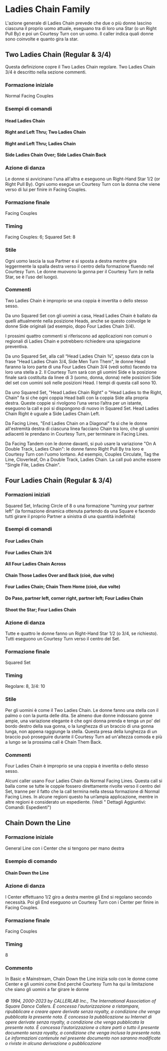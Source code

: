 # Ladies Chain Family

L'azione generale di Ladies Chain prevede che due o più donne lascino ciascuna il proprio uomo attuale,
eseguano tra di loro una Star (o un Right Pull By) e poi un Courtesy Turn con un uomo. Il caller indica quali
donne sono coinvolte e quanto gira la star.

## Two Ladies Chain (Regular & 3/4)
Questa definizione copre il Two Ladies Chain regolare. Two Ladies Chain 3/4 è descritto nella sezione
commenti.

### Formazione iniziale
Normal Facing Couples

### Esempi di comandi
#### Head Ladies Chain
#### Right and Left Thru; Two Ladies Chain
#### Right and Left Thru; Ladies Chain
#### Side Ladies Chain Over; Side Ladies Chain Back

### Azione di danza
Le donne si avvicinano l'una all'altra e eseguono un Right-Hand Star 1/2 (or Right Pull By).
Ogni uomo esegue un Courtesy Turn con la donna che viene verso di lui per finire in Facing Couples.

### Formazione finale
Facing Couples

### Timing
Facing Couples: 6; Squared Set: 8

### Stile
Ogni uomo lascia la sua Partner e si sposta a destra mentre gira leggermente la spalla destra verso il
centro della formazione fluendo nel Courtesy Turn. Le donne muovono la gonna per il Courtesy Turn (e nella
Star, se è l’uso del luogo).

### Commenti
Two Ladies Chain è improprio se una coppia è invertita o dello stesso sesso.

Da uno Squared Set con gli uomini a casa, Head Ladies Chain è ballato da quelli attualmente nella posizione
Heads, anche se questo coinvolge le donne Side originali (ad esempio, dopo Four Ladies Chain 3/4).

I prossimi quattro commenti si riferiscono ad applicazioni non comuni o regionali di Ladies Chain e
potrebbero richiedere una spiegazione preventiva.

Da uno Squared Set, alla call “Head Ladies Chain ¾”, spesso data con la frase "Head Ladies Chain 3/4, Side
Men Turn Them", le donne Head faranno la loro parte di una Four Ladies Chain 3/4 (vedi sotto) facendo tra
loro una stella a 2. Il Courtesy Turn sarà con gli uomini Side e la posizione finale sarà costituita da linee di 3
(uomo, donna, donna) nelle posizioni Side del set con uomini soli nelle posizioni Head. I tempi di questa call
sono 10.

Da uno Squared Set, "Head Ladies Chain Right" o "Head Ladies to the Right, Chain" fa sì che ogni coppia
Head balli con la coppia Side alla propria destra. Queste coppie si rivolgono l’una verso l’altra per un istante,
eseguono la call e poi si dispongono di nuovo in Squared Set. Head Ladies Chain Right è uguale a Side
Ladies Chain Left.

Da Facing Lines, "End Ladies Chain on a Diagonal" fa sì che le donne all'estremità destra di ciascuna linea
facciano Chain tra loro, che gli uomini adiacenti le prendano in Courtesy Turn, per terminare in Facing
Lines.

Da Facing Tandem con le donne davanti, si può usare la variazione "On A Double Track, Ladies Chain": le
donne fanno Right Pull By tra loro e Courtesy Turn con l'uomo lontano. Ad esempio, Couples Circulate, Tag
the Line, Cloverleaf, On a Double Track, Ladies Chain. La call può anche essere "Single File, Ladies Chain".

## Four Ladies Chain (Regular & 3/4)

### Formazioni iniziali
Squared Set, Infacing Circle of 8 o una formazione "turning your partner left" (la
formazione dinamica ottenuta partendo da una Square e facendo tutti girare il proprio Partner a sinistra di una
quantità indefinita)

### Esempi di comandi
#### Four Ladies Chain
#### Four Ladies Chain 3/4
#### All Four Ladies Chain Across
#### Chain Those Ladies Over and Back (cioè, due volte)
#### Four Ladies Chain; Chain Them Home (cioè, due volte)
#### Do Paso, partner left, corner right, partner left; Four Ladies Chain
#### Shoot the Star; Four Ladies Chain

### Azione di danza
Tutte e quattro le donne fanno un Right-Hand Star 1/2 (o 3/4, se richiesto). Tutti eseguono un
Courtesy Turn verso il centro del Set.

### Formazione finale
Squared Set

### Timing
Regolare: 8, 3/4: 10

### Stile
Per gli uomini è come il Two Ladies Chain. Le donne fanno una stella con il palmo o con la punta delle
dita. Se almeno due donne indossano gonne ampie, una variazione elegante è che ogni donna prenda e tenga
un po' del bordo destro della sua gonna, o la lunghezza di un braccio di una gonna lunga, non appena
raggiunge la stella. Questa presa della lunghezza di un braccio può proseguire durante il Courtesy Turn ad
un'altezza comoda e più a lungo se la prossima call è Chain Them Back.

### Commenti
Four Ladies Chain è improprio se una coppia è invertita o dello stesso sesso.

Alcuni caller usano Four Ladies Chain da Normal Facing Lines. Questa call si balla come se tutte le coppie
fossero direttamente rivolte verso il centro del Set, tranne per il fatto che la call termina nella stessa
formazione di Normal Facing Lines. In alcune regioni questo ha un’ampia applicazione, mentre in altre
regioni è considerato un espediente. (Vedi " Dettagli Aggiuntivi: Comandi: Espedienti")

## Chain Down the Line

### Formazione iniziale
General Line con i Center che si tengono per mano destra

### Esempio di comando
#### Chain Down the Line

### Azione di danza
I Center effettuano 1/2 giro a destra mentre gli End si regolano secondo necessità. Poi gli End
eseguono un Courtesy Turn con i Center per finire in Facing Couples.

### Formazione finale
Facing Couples

### Timing
8

### Commento
In Basic e Mainstream, Chain Down the Line inizia solo con le donne come Center e gli uomini come
End perché Courtesy Turn ha qui la limitazione che siano gli uomini a far girare le donne

###### © 1994, 2000-2023 by CALLERLAB Inc., The International Association of Square Dance Callers.  È concessa l'autorizzazione a ristampare, ripubblicare e creare opere derivate senza royalty, a condizione che venga pubblicata la presente nota. È concessa la pubblicazione su Internet di opere derivate senza royalty, a condizione che venga pubblicata la presente nota. È concessa l'autorizzazione a citare parti o tutto il presente documento senza royalty, a condizione che venga inclusa la presente nota. Le informazioni contenute nel presente documento non saranno modificate o riviste in alcuna derivazione o pubblicazione